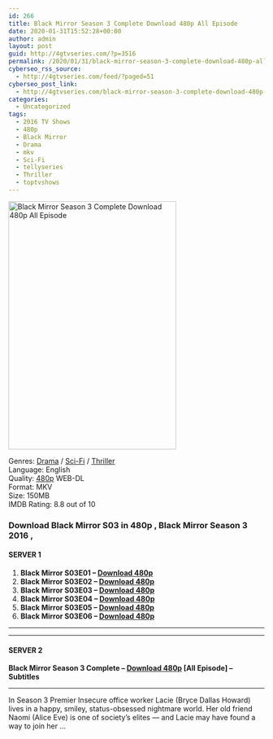 ```yaml
---
id: 266
title: Black Mirror Season 3 Complete Download 480p All Episode
date: 2020-01-31T15:52:28+00:00
author: admin
layout: post
guid: http://4gtvseries.com/?p=3516
permalink: /2020/01/31/black-mirror-season-3-complete-download-480p-all-episode/
cyberseo_rss_source:
  - http://4gtvseries.com/feed/?paged=51
cyberseo_post_link:
  - http://4gtvseries.com/black-mirror-season-3-complete-download-480p-all-episode/
categories:
  - Uncategorized
tags:
  - 2016 TV Shows
  - 480p
  - Black Mirror
  - Drama
  - mkv
  - Sci-Fi
  - tellyseries
  - Thriller
  - toptvshows
---
```

<img loading="lazy" class="aligncenter" src="https://4.bp.blogspot.com/-mCmj7gM929k/XjRMuzvOv1I/AAAAAAAAAWU/fFmZzuJQc5Q_S6l5WaaA0LsUl7q3qICegCK4BGAYYCw/s1600/Black%2BMirror%2BSeason%2B3.jpg" alt="Black Mirror Season 3 Complete Download 480p All Episode" width="330" height="488" />

Genres:&nbsp;<a href="http://4gtvseries.com/tag/drama/" data-wpel-link="internal">Drama</a> / <a href="http://4gtvseries.com/tag/sci-fi/" data-wpel-link="internal">Sci-Fi</a> / <a href="http://4gtvseries.com/tag/thriller/" data-wpel-link="internal">Thriller</a>  
Language: English  
Quality:&nbsp;<a href="http://4gtvseries.com/tag/480p/" data-wpel-link="internal">480p</a> WEB-DL  
Format: MKV  
Size: 150MB  
IMDB Rating: 8.8 out of 10

### **Download Black Mirror S03 in 480p , Black Mirror Season 3 2016 ,&nbsp;**

#### <span><strong>SERVER 1</strong></span>

  1. **Black Mirror S03E01 – <a href="http://slink.dl480p.xyz/nGNKWD" data-wpel-link="external" target="_blank" rel="nofollow external noopener noreferrer" class="wpel-icon-left"><i class="wpel-icon fa fa-download" aria-hidden="true"></i>Download 480p</a>**
  2. **Black Mirror S03E02 – <a href="http://slink.dl480p.xyz/A5Mv0E" data-wpel-link="external" target="_blank" rel="nofollow external noopener noreferrer" class="wpel-icon-left"><i class="wpel-icon fa fa-download" aria-hidden="true"></i>Download 480p</a>**
  3. **Black Mirror S03E03 – <a href="http://slink.dl480p.xyz/IfDE97JC" data-wpel-link="external" target="_blank" rel="nofollow external noopener noreferrer" class="wpel-icon-left"><i class="wpel-icon fa fa-download" aria-hidden="true"></i>Download 480p</a>**
  4. **Black Mirror S03E04 – <a href="http://slink.dl480p.xyz/gxx5" data-wpel-link="external" target="_blank" rel="nofollow external noopener noreferrer" class="wpel-icon-left"><i class="wpel-icon fa fa-download" aria-hidden="true"></i>Download 480p</a>**
  5. **Black Mirror S03E05 – <a href="http://slink.dl480p.xyz/kMiLv" data-wpel-link="external" target="_blank" rel="nofollow external noopener noreferrer" class="wpel-icon-left"><i class="wpel-icon fa fa-download" aria-hidden="true"></i>Download 480p</a>**
  6. **Black Mirror S03E06 – <a href="http://slink.dl480p.xyz/zJQZj" data-wpel-link="external" target="_blank" rel="nofollow external noopener noreferrer" class="wpel-icon-left"><i class="wpel-icon fa fa-download" aria-hidden="true"></i>Download 480p</a>**

* * *

* * *

#### <span><strong>SERVER 2</strong></span>

**Black Mirror Season 3 Complete – <a href="http://dl480p.xyz/3934/" data-wpel-link="external" target="_blank" rel="nofollow external noopener noreferrer" class="wpel-icon-left"><i class="wpel-icon fa fa-download" aria-hidden="true"></i>Download 480p</a> [All Episode] – Subtitles**

* * *

In Season 3 Premier Insecure office worker Lacie (Bryce Dallas Howard) lives in a happy, smiley, status-obsessed nightmare world. Her old friend Naomi (Alice Eve) is one of society’s elites — and Lacie may have found a way to join her …

<div align="center">
</div>